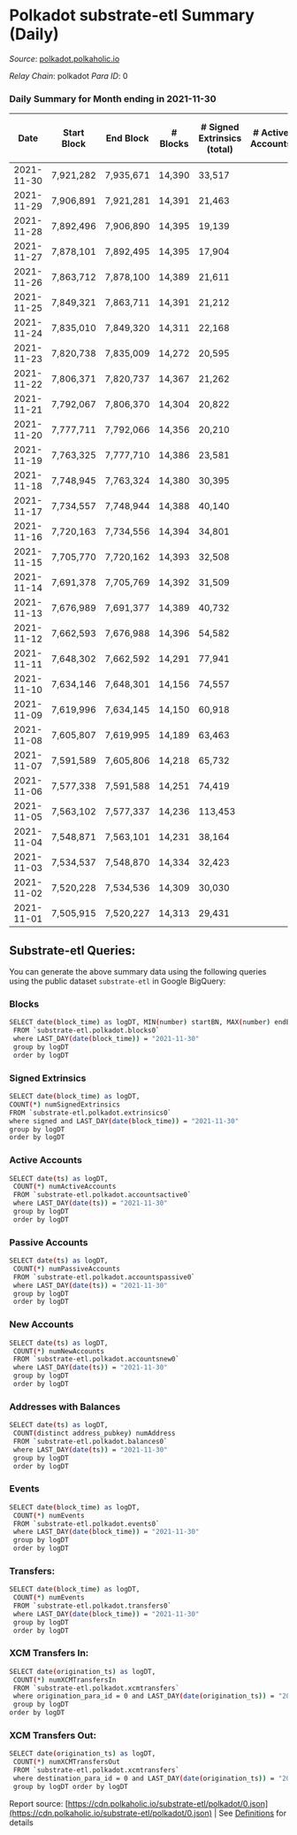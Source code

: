# Polkadot substrate-etl Summary (Daily)

_Source_: [polkadot.polkaholic.io](https://polkadot.polkaholic.io)

*Relay Chain*: polkadot
*Para ID*: 0



### Daily Summary for Month ending in 2021-11-30


| Date | Start Block | End Block | # Blocks | # Signed Extrinsics (total) | # Active Accounts | # Passive | # New | # Addresses with Balances | # Events | # Transfers | # XCM Transfers In | # XCM Transfers Out | Issues | 
| ---- | ----------- | --------- | -------- | --------------------------- | ----------------- | --------- | ----- | ------------------------- | -------- | ----------- | ------------------ | ------------------- | ------ |
| 2021-11-30 | 7,921,282 | 7,935,671 | 14,390 | 33,517 |  |  |  | 756,624 | 380,587 | 35,880 ($513,990,196.08) |   |   |  |
| 2021-11-29 | 7,906,891 | 7,921,281 | 14,391 | 21,463 |  |  |  |  | 277,890 | 21,580 ($580,423,497.83) |   |   |  |
| 2021-11-28 | 7,892,496 | 7,906,890 | 14,395 | 19,139 |  |  |  |  | 254,465 | 19,379 ($320,725,088.52) |   |   |  |
| 2021-11-27 | 7,878,101 | 7,892,495 | 14,395 | 17,904 |  |  |  |  | 238,862 | 17,954 ($223,525,503.56) |   |   |  |
| 2021-11-26 | 7,863,712 | 7,878,100 | 14,389 | 21,611 |  |  |  |  | 269,741 | 22,124 ($413,380,604.11) |   |   |  |
| 2021-11-25 | 7,849,321 | 7,863,711 | 14,391 | 21,212 |  |  |  |  | 268,263 | 20,369 ($742,570,180.13) |   |   |  |
| 2021-11-24 | 7,835,010 | 7,849,320 | 14,311 | 22,168 |  |  |  |  | 275,653 | 21,944 ($571,855,483.99) |   |   |  |
| 2021-11-23 | 7,820,738 | 7,835,009 | 14,272 | 20,595 |  |  |  |  | 260,944 | 20,037 ($292,099,344.95) |   |   |  |
| 2021-11-22 | 7,806,371 | 7,820,737 | 14,367 | 21,262 |  |  |  |  | 273,325 | 20,769 ($471,081,544.95) |   |   |  |
| 2021-11-21 | 7,792,067 | 7,806,370 | 14,304 | 20,822 |  |  |  |  | 267,133 | 19,749 ($206,586,536.85) |   |   |  |
| 2021-11-20 | 7,777,711 | 7,792,066 | 14,356 | 20,210 |  |  |  |  | 258,614 | 18,992 ($195,047,620.83) |   |   |  |
| 2021-11-19 | 7,763,325 | 7,777,710 | 14,386 | 23,581 |  |  |  |  | 286,110 | 22,622 ($671,667,051.39) |   |   |  |
| 2021-11-18 | 7,748,945 | 7,763,324 | 14,380 | 30,395 |  |  |  |  | 358,537 | 28,879 ($575,512,457.00) |   |   |  |
| 2021-11-17 | 7,734,557 | 7,748,944 | 14,388 | 40,140 |  |  |  |  | 468,642 | 40,994 ($599,868,167.44) |   |   |  |
| 2021-11-16 | 7,720,163 | 7,734,556 | 14,394 | 34,801 |  |  |  |  | 410,366 | 35,494 ($1,006,076,587.40) |   |   |  |
| 2021-11-15 | 7,705,770 | 7,720,162 | 14,393 | 32,508 |  |  |  |  | 397,417 | 31,366 ($1,056,502,934.98) |   |   |  |
| 2021-11-14 | 7,691,378 | 7,705,769 | 14,392 | 31,509 |  |  |  |  | 380,423 | 30,316 ($455,608,121.77) |   |   |  |
| 2021-11-13 | 7,676,989 | 7,691,377 | 14,389 | 40,732 |  |  |  |  | 475,866 | 40,331 ($2,285,235,766.27) |   |   |  |
| 2021-11-12 | 7,662,593 | 7,676,988 | 14,396 | 54,582 |  |  |  |  | 592,099 | 53,477 ($1,187,579,762.96) |   |   |  |
| 2021-11-11 | 7,648,302 | 7,662,592 | 14,291 | 77,941 |  |  |  |  | 798,206 | 77,888 ($4,798,006,655.59) |   |   |  |
| 2021-11-10 | 7,634,146 | 7,648,301 | 14,156 | 74,557 |  |  |  |  | 779,373 | 75,908 ($1,521,839,922.94) |   |   |  |
| 2021-11-09 | 7,619,996 | 7,634,145 | 14,150 | 60,918 |  |  |  |  | 644,717 | 61,701 ($1,217,931,213.70) |   |   |  |
| 2021-11-08 | 7,605,807 | 7,619,995 | 14,189 | 63,463 |  |  |  |  | 691,401 | 64,867 ($920,647,010.32) |   |   |  |
| 2021-11-07 | 7,591,589 | 7,605,806 | 14,218 | 65,732 |  |  |  |  | 712,418 | 66,472 ($631,647,994.75) |   |   |  |
| 2021-11-06 | 7,577,338 | 7,591,588 | 14,251 | 74,419 |  |  |  |  | 792,155 | 74,186 ($857,689,517.70) |   |   |  |
| 2021-11-05 | 7,563,102 | 7,577,337 | 14,236 | 113,453 |  |  |  |  | 1,176,132 | 113,005 ($1,436,390,531.01) |   |   |  |
| 2021-11-04 | 7,548,871 | 7,563,101 | 14,231 | 38,164 |  |  |  |  | 276,472 | 35,496 ($836,775,913.21) |   |   |  |
| 2021-11-03 | 7,534,537 | 7,548,870 | 14,334 | 32,423 |  |  |  |  | 230,433 | 31,840 ($655,104,875.80) |   |   |  |
| 2021-11-02 | 7,520,228 | 7,534,536 | 14,309 | 30,030 |  |  |  |  | 221,144 | 30,368 ($911,391,732.71) |   |   |  |
| 2021-11-01 | 7,505,915 | 7,520,227 | 14,313 | 29,431 |  |  |  |  | 218,541 | 28,999 ($770,323,045.71) |   |   |  |

## Substrate-etl Queries:
You can generate the above summary data using the following queries using the public dataset `substrate-etl` in Google BigQuery:

### Blocks
```bash
SELECT date(block_time) as logDT, MIN(number) startBN, MAX(number) endBN, COUNT(*) numBlocks 
 FROM `substrate-etl.polkadot.blocks0`  
 where LAST_DAY(date(block_time)) = "2021-11-30" 
 group by logDT 
 order by logDT
```

### Signed Extrinsics
```bash
SELECT date(block_time) as logDT, 
COUNT(*) numSignedExtrinsics 
FROM `substrate-etl.polkadot.extrinsics0`  
where signed and LAST_DAY(date(block_time)) = "2021-11-30" 
group by logDT 
order by logDT
```

### Active Accounts
```bash
SELECT date(ts) as logDT, 
 COUNT(*) numActiveAccounts 
 FROM `substrate-etl.polkadot.accountsactive0` 
 where LAST_DAY(date(ts)) = "2021-11-30" 
 group by logDT 
 order by logDT
```

### Passive Accounts
```bash
SELECT date(ts) as logDT, 
 COUNT(*) numPassiveAccounts 
 FROM `substrate-etl.polkadot.accountspassive0` 
 where LAST_DAY(date(ts)) = "2021-11-30" 
 group by logDT 
 order by logDT
```

### New Accounts
```bash
SELECT date(ts) as logDT, 
 COUNT(*) numNewAccounts 
 FROM `substrate-etl.polkadot.accountsnew0` 
 where LAST_DAY(date(ts)) = "2021-11-30" 
 group by logDT
 order by logDT
```

### Addresses with Balances
```bash
SELECT date(ts) as logDT,
 COUNT(distinct address_pubkey) numAddress 
 FROM `substrate-etl.polkadot.balances0` 
 where LAST_DAY(date(ts)) = "2021-11-30" 
 group by logDT 
 order by logDT
```

### Events
```bash
SELECT date(block_time) as logDT, 
 COUNT(*) numEvents 
 FROM `substrate-etl.polkadot.events0` 
 where LAST_DAY(date(block_time)) = "2021-11-30" 
 group by logDT 
 order by logDT
```

### Transfers:
```bash
SELECT date(block_time) as logDT, 
 COUNT(*) numEvents 
 FROM `substrate-etl.polkadot.transfers0` 
 where LAST_DAY(date(block_time)) = "2021-11-30" 
 group by logDT 
 order by logDT
```

### XCM Transfers In:
```bash
SELECT date(origination_ts) as logDT, 
 COUNT(*) numXCMTransfersIn 
 FROM `substrate-etl.polkadot.xcmtransfers` 
 where origination_para_id = 0 and LAST_DAY(date(origination_ts)) = "2021-11-30" 
 group by logDT 
order by logDT
```

### XCM Transfers Out:
```bash
SELECT date(origination_ts) as logDT, 
 COUNT(*) numXCMTransfersOut 
 FROM `substrate-etl.polkadot.xcmtransfers` 
 where destination_para_id = 0 and LAST_DAY(date(origination_ts)) = "2021-11-30" 
 group by logDT order by logDT
```


Report source: [https://cdn.polkaholic.io/substrate-etl/polkadot/0.json](https://cdn.polkaholic.io/substrate-etl/polkadot/0.json) | See [Definitions](/DEFINITIONS.md) for details

